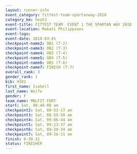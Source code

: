 ```yaml
---
layout: runner-info 
event_category: fittest-team-spartanway-2018 
category_km: heat3 
event-title: FITTEST TEAM  EVENT 1 THE SPARTAN WAY 2018 
event-location: Makati Philippines 
event-logo: 
event-date: 2018-03-01 
checkpoint-name2: OB1 (T-2) 
checkpoint-name3: OB2 (T-3) 
checkpoint-name4: OB3 (T-4) 
checkpoint-name5: OB4 (T-5) 
checkpoint-name6: OB5 (T-6) 
checkpoint-name7: FINISH (T-7) 
overall_rank: 3
gender_rank: 1
bib: H301
first_name: Isabell
last_name: Wolfe
gender: F
team_name: MNLFIT FORT
start: Sat, 08-48-00 am
checkpoint2: Sat, 08-53-17 am
checkpoint3: Sat, 08-59-50 am
checkpoint4: Sat, 09-06-44 am
checkpoint5: Sat, 09-13-37 am
checkpoint6: Sat, 09-20-34 am
checkpoint7: Sat, 09-26-31 am
finish: 0-38-31
status: FINISHER
---
```

